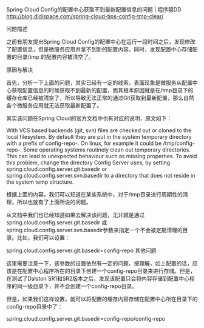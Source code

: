 Spring Cloud Config的配置中心获取不到最新配置信息的问题 | 程序猿DD http://blog.didispace.com/spring-cloud-tips-config-tmp-clear/

问题描述

之前有朋友提出Spring Cloud Config的配置中心在运行一段时间之后，发现修改了配置信息，但是微服务应用并拿不到新的配置内容。同时，发现配置中心存储配置的目录/tmp 的配置内容被清空了。

原因与解决

首先，分析一下上面的问题，其实已经有一定的线索。表面现象是微服务从配置中心获取配置信息的时候获取不到最新的配置，而其根本原因就是在/tmp目录下的缓存仓库已经被清空了，所以导致无法正常的通过Git获取到最新配置，那么自然各个微服务应用就无法获取最新配置了。

其实该问题在Spring Cloud的官方文档中也有对应的说明，原文如下：

With VCS based backends (git, svn) files are checked out or cloned to the local filesystem. By default they are put in the system temporary directory with a prefix of config-repo-. On linux, for example it could be /tmp/config-repo-<randomid>. Some operating systems routinely clean out temporary directories. This can lead to unexpected behaviour such as missing properties. To avoid this problem, change the directory Config Server uses, by setting spring.cloud.config.server.git.basedir or spring.cloud.config.server.svn.basedir to a directory that does not reside in the system temp structure.

根据上面的内容，我们可以知道在某些系统中，对于/tmp目录进行周期性的清理，所以也就有了上面所说的问题。

从文档中我们也已经知道如果去解决该问题，无非就是通过spring.cloud.config.server.git.basedir 或spring.cloud.config.server.svn.basedir参数来指定一个不会被定期清理的目录。比如，我们可以设置：

spring.cloud.config.server.git.basedir=config-repo
其他问题

这里需要注意一下，该参数的设置依然有一定的问题。按理解，如上配置的话，应该是在配置中心程序所在的目录下创建一个config-repo目录来进行存储。但是，在测试了Dalston SR1和SR2版本之后，发现该配置只会将内容存储到配置中心程序的同一级目录下，并不会创建一个config-repo目录。

但是，如果我们这样设置，就可以将配置的缓存内容存储在配置中心所在目录下的config-repo目录中了：

spring.cloud.config.server.git.basedir=config-repo/config-repo
